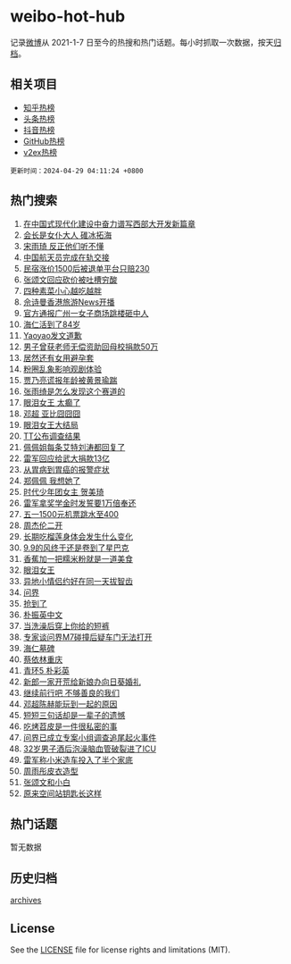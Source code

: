 # weibo-hot-hub

记录[微博](https://www.weibo.com)从 2021-1-7 日至今的热搜和热门话题。每小时抓取一次数据，按天[归档](archives)。

## 相关项目

- [知乎热榜](https://github.com/lonnyzhang423/zhihu-hot-hub)
- [头条热榜](https://github.com/lonnyzhang423/toutiao-hot-hub)
- [抖音热榜](https://github.com/lonnyzhang423/douyin-hot-hub)
- [GitHub热榜](https://github.com/lonnyzhang423/github-hot-hub)
- [v2ex热榜](https://github.com/lonnyzhang423/v2ex-hot-hub)


`更新时间：2024-04-29 04:11:24 +0800`

## 热门搜索

1. [在中国式现代化建设中奋力谱写西部大开发新篇章](https://m.weibo.cn/search?containerid=100103type%3D1%26t%3D10%26q%3D%23%E5%9C%A8%E4%B8%AD%E5%9B%BD%E5%BC%8F%E7%8E%B0%E4%BB%A3%E5%8C%96%E5%BB%BA%E8%AE%BE%E4%B8%AD%E5%A5%8B%E5%8A%9B%E8%B0%B1%E5%86%99%E8%A5%BF%E9%83%A8%E5%A4%A7%E5%BC%80%E5%8F%91%E6%96%B0%E7%AF%87%E7%AB%A0%23&stream_entry_id=51&isnewpage=1&extparam=seat%3D1%26stream_entry_id%3D51%26c_type%3D51%26dgr%3D0%26pos%3D0%26cate%3D10103%26q%3D%2523%25E5%259C%25A8%25E4%25B8%25AD%25E5%259B%25BD%25E5%25BC%258F%25E7%258E%25B0%25E4%25BB%25A3%25E5%258C%2596%25E5%25BB%25BA%25E8%25AE%25BE%25E4%25B8%25AD%25E5%25A5%258B%25E5%258A%259B%25E8%25B0%25B1%25E5%2586%2599%25E8%25A5%25BF%25E9%2583%25A8%25E5%25A4%25A7%25E5%25BC%2580%25E5%258F%2591%25E6%2596%25B0%25E7%25AF%2587%25E7%25AB%25A0%2523%26filter_type%3Drealtimehot%26display_time%3D1714335083%26pre_seqid%3D171433508367103000045)
1. [会长是女仆大人 碓冰拓海](https://m.weibo.cn/search?containerid=100103type%3D1%26t%3D10%26q%3D%E4%BC%9A%E9%95%BF%E6%98%AF%E5%A5%B3%E4%BB%86%E5%A4%A7%E4%BA%BA+%E7%A2%93%E5%86%B0%E6%8B%93%E6%B5%B7&stream_entry_id=31&isnewpage=1&extparam=seat%3D1%26stream_entry_id%3D31%26lcate%3D5001%26band_rank%3D1%26filter_type%3Drealtimehot%26dgr%3D0%26c_type%3D31%26cate%3D5001%26flag%3D2%26pos%3D0%26q%3D%25E4%25BC%259A%25E9%2595%25BF%25E6%2598%25AF%25E5%25A5%25B3%25E4%25BB%2586%25E5%25A4%25A7%25E4%25BA%25BA%2520%25E7%25A2%2593%25E5%2586%25B0%25E6%258B%2593%25E6%25B5%25B7%26realpos%3D1%26display_time%3D1714335083%26pre_seqid%3D171433508367103000045)
1. [宋雨琦 反正他们听不懂](https://m.weibo.cn/search?containerid=100103type%3D1%26t%3D10%26q%3D%E5%AE%8B%E9%9B%A8%E7%90%A6+%E5%8F%8D%E6%AD%A3%E4%BB%96%E4%BB%AC%E5%90%AC%E4%B8%8D%E6%87%82&stream_entry_id=31&isnewpage=1&extparam=seat%3D1%26stream_entry_id%3D31%26lcate%3D5001%26band_rank%3D2%26filter_type%3Drealtimehot%26dgr%3D0%26c_type%3D31%26cate%3D5001%26flag%3D2%26pos%3D1%26q%3D%25E5%25AE%258B%25E9%259B%25A8%25E7%2590%25A6%2520%25E5%258F%258D%25E6%25AD%25A3%25E4%25BB%2596%25E4%25BB%25AC%25E5%2590%25AC%25E4%25B8%258D%25E6%2587%2582%26realpos%3D2%26display_time%3D1714335083%26pre_seqid%3D171433508367103000045)
1. [中国航天员完成在轨交接](https://m.weibo.cn/search?containerid=100103type%3D1%26t%3D10%26q%3D%23%E4%B8%AD%E5%9B%BD%E8%88%AA%E5%A4%A9%E5%91%98%E5%AE%8C%E6%88%90%E5%9C%A8%E8%BD%A8%E4%BA%A4%E6%8E%A5%23&stream_entry_id=31&isnewpage=1&extparam=seat%3D1%26stream_entry_id%3D31%26lcate%3D5001%26band_rank%3D3%26filter_type%3Drealtimehot%26dgr%3D0%26c_type%3D31%26cate%3D5001%26flag%3D0%26pos%3D2%26q%3D%2523%25E4%25B8%25AD%25E5%259B%25BD%25E8%2588%25AA%25E5%25A4%25A9%25E5%2591%2598%25E5%25AE%258C%25E6%2588%2590%25E5%259C%25A8%25E8%25BD%25A8%25E4%25BA%25A4%25E6%258E%25A5%2523%26realpos%3D3%26display_time%3D1714335083%26pre_seqid%3D171433508367103000045)
1. [民宿涨价1500后被退单平台只赔230](https://m.weibo.cn/search?containerid=100103type%3D1%26t%3D10%26q%3D%23%E6%B0%91%E5%AE%BF%E6%B6%A8%E4%BB%B71500%E5%90%8E%E8%A2%AB%E9%80%80%E5%8D%95%E5%B9%B3%E5%8F%B0%E5%8F%AA%E8%B5%94230%23&stream_entry_id=31&isnewpage=1&extparam=seat%3D1%26stream_entry_id%3D31%26lcate%3D5001%26band_rank%3D4%26filter_type%3Drealtimehot%26dgr%3D0%26c_type%3D31%26cate%3D5001%26flag%3D2%26pos%3D3%26q%3D%2523%25E6%25B0%2591%25E5%25AE%25BF%25E6%25B6%25A8%25E4%25BB%25B71500%25E5%2590%258E%25E8%25A2%25AB%25E9%2580%2580%25E5%258D%2595%25E5%25B9%25B3%25E5%258F%25B0%25E5%258F%25AA%25E8%25B5%2594230%2523%26realpos%3D4%26display_time%3D1714335083%26pre_seqid%3D171433508367103000045)
1. [张颂文回应砍价被吐槽穷酸](https://m.weibo.cn/search?containerid=100103type%3D1%26t%3D10%26q%3D%23%E5%BC%A0%E9%A2%82%E6%96%87%E5%9B%9E%E5%BA%94%E7%A0%8D%E4%BB%B7%E8%A2%AB%E5%90%90%E6%A7%BD%E7%A9%B7%E9%85%B8%23&stream_entry_id=31&isnewpage=1&extparam=seat%3D1%26stream_entry_id%3D31%26lcate%3D5001%26band_rank%3D5%26filter_type%3Drealtimehot%26dgr%3D0%26c_type%3D31%26cate%3D5001%26flag%3D2%26pos%3D4%26q%3D%2523%25E5%25BC%25A0%25E9%25A2%2582%25E6%2596%2587%25E5%259B%259E%25E5%25BA%2594%25E7%25A0%258D%25E4%25BB%25B7%25E8%25A2%25AB%25E5%2590%2590%25E6%25A7%25BD%25E7%25A9%25B7%25E9%2585%25B8%2523%26realpos%3D5%26display_time%3D1714335083%26pre_seqid%3D171433508367103000045)
1. [四种素菜小心越吃越胖](https://m.weibo.cn/search?containerid=100103type%3D1%26t%3D10%26q%3D%E5%9B%9B%E7%A7%8D%E7%B4%A0%E8%8F%9C%E5%B0%8F%E5%BF%83%E8%B6%8A%E5%90%83%E8%B6%8A%E8%83%96&stream_entry_id=31&isnewpage=1&extparam=seat%3D1%26stream_entry_id%3D31%26lcate%3D5001%26band_rank%3D6%26filter_type%3Drealtimehot%26dgr%3D0%26c_type%3D31%26cate%3D5001%26flag%3D2%26pos%3D5%26q%3D%25E5%259B%259B%25E7%25A7%258D%25E7%25B4%25A0%25E8%258F%259C%25E5%25B0%258F%25E5%25BF%2583%25E8%25B6%258A%25E5%2590%2583%25E8%25B6%258A%25E8%2583%2596%26realpos%3D6%26display_time%3D1714335083%26pre_seqid%3D171433508367103000045)
1. [佘诗曼香港旅游News开播](https://m.weibo.cn/search?containerid=100103type%3D1%26t%3D10%26q%3D%23%E4%BD%98%E8%AF%97%E6%9B%BC%E9%A6%99%E6%B8%AF%E6%97%85%E6%B8%B8News%E5%BC%80%E6%92%AD%23&stream_entry_id=31&isnewpage=1&extparam=seat%3D1%26stream_entry_id%3D31%26lcate%3D5001%26band_rank%3D7%26dgr%3D0%26filter_type%3Drealtimehot%26c_type%3D31%26adid%3D234819%26is_ad_pos%3D1%26pos%3D6%26cate%3D5001%26q%3D%2523%25E4%25BD%2598%25E8%25AF%2597%25E6%259B%25BC%25E9%25A6%2599%25E6%25B8%25AF%25E6%2597%2585%25E6%25B8%25B8News%25E5%25BC%2580%25E6%2592%25AD%2523%26topic_ad%3D1%26display_time%3D1714335083%26pre_seqid%3D171433508367103000045)
1. [官方通报广州一女子商场跳楼砸中人](https://m.weibo.cn/search?containerid=100103type%3D1%26t%3D10%26q%3D%23%E5%AE%98%E6%96%B9%E9%80%9A%E6%8A%A5%E5%B9%BF%E5%B7%9E%E4%B8%80%E5%A5%B3%E5%AD%90%E5%95%86%E5%9C%BA%E8%B7%B3%E6%A5%BC%E7%A0%B8%E4%B8%AD%E4%BA%BA%23&stream_entry_id=31&isnewpage=1&extparam=seat%3D1%26stream_entry_id%3D31%26lcate%3D5001%26band_rank%3D7%26filter_type%3Drealtimehot%26dgr%3D0%26c_type%3D31%26cate%3D5001%26flag%3D2%26pos%3D7%26q%3D%2523%25E5%25AE%2598%25E6%2596%25B9%25E9%2580%259A%25E6%258A%25A5%25E5%25B9%25BF%25E5%25B7%259E%25E4%25B8%2580%25E5%25A5%25B3%25E5%25AD%2590%25E5%2595%2586%25E5%259C%25BA%25E8%25B7%25B3%25E6%25A5%25BC%25E7%25A0%25B8%25E4%25B8%25AD%25E4%25BA%25BA%2523%26realpos%3D7%26display_time%3D1714335083%26pre_seqid%3D171433508367103000045)
1. [海仁活到了84岁](https://m.weibo.cn/search?containerid=100103type%3D1%26t%3D10%26q%3D%23%E6%B5%B7%E4%BB%81%E6%B4%BB%E5%88%B0%E4%BA%8684%E5%B2%81%23&stream_entry_id=31&isnewpage=1&extparam=seat%3D1%26stream_entry_id%3D31%26lcate%3D5001%26band_rank%3D8%26filter_type%3Drealtimehot%26dgr%3D0%26c_type%3D31%26cate%3D5001%26flag%3D2%26pos%3D8%26q%3D%2523%25E6%25B5%25B7%25E4%25BB%2581%25E6%25B4%25BB%25E5%2588%25B0%25E4%25BA%258684%25E5%25B2%2581%2523%26realpos%3D8%26display_time%3D1714335083%26pre_seqid%3D171433508367103000045)
1. [Yaoyao发文道歉](https://m.weibo.cn/search?containerid=100103type%3D1%26t%3D10%26q%3D%23Yaoyao%E5%8F%91%E6%96%87%E9%81%93%E6%AD%89%23&stream_entry_id=31&isnewpage=1&extparam=seat%3D1%26stream_entry_id%3D31%26lcate%3D5001%26band_rank%3D9%26filter_type%3Drealtimehot%26dgr%3D0%26c_type%3D31%26cate%3D5001%26flag%3D2%26pos%3D9%26q%3D%2523Yaoyao%25E5%258F%2591%25E6%2596%2587%25E9%2581%2593%25E6%25AD%2589%2523%26realpos%3D9%26display_time%3D1714335083%26pre_seqid%3D171433508367103000045)
1. [男子曾获老师无偿资助回母校捐款50万](https://m.weibo.cn/search?containerid=100103type%3D1%26t%3D10%26q%3D%23%E7%94%B7%E5%AD%90%E6%9B%BE%E8%8E%B7%E8%80%81%E5%B8%88%E6%97%A0%E5%81%BF%E8%B5%84%E5%8A%A9%E5%9B%9E%E6%AF%8D%E6%A0%A1%E6%8D%90%E6%AC%BE50%E4%B8%87%23&stream_entry_id=31&isnewpage=1&extparam=seat%3D1%26stream_entry_id%3D31%26lcate%3D5001%26band_rank%3D10%26filter_type%3Drealtimehot%26dgr%3D0%26c_type%3D31%26cate%3D5001%26flag%3D32768%26pos%3D10%26q%3D%2523%25E7%2594%25B7%25E5%25AD%2590%25E6%259B%25BE%25E8%258E%25B7%25E8%2580%2581%25E5%25B8%2588%25E6%2597%25A0%25E5%2581%25BF%25E8%25B5%2584%25E5%258A%25A9%25E5%259B%259E%25E6%25AF%258D%25E6%25A0%25A1%25E6%258D%2590%25E6%25AC%25BE50%25E4%25B8%2587%2523%26realpos%3D10%26display_time%3D1714335083%26pre_seqid%3D171433508367103000045)
1. [居然还有女用避孕套](https://m.weibo.cn/search?containerid=100103type%3D1%26t%3D10%26q%3D%E5%B1%85%E7%84%B6%E8%BF%98%E6%9C%89%E5%A5%B3%E7%94%A8%E9%81%BF%E5%AD%95%E5%A5%97&stream_entry_id=31&isnewpage=1&extparam=seat%3D1%26stream_entry_id%3D31%26lcate%3D5001%26band_rank%3D11%26filter_type%3Drealtimehot%26dgr%3D0%26c_type%3D31%26cate%3D5001%26flag%3D2%26pos%3D11%26q%3D%25E5%25B1%2585%25E7%2584%25B6%25E8%25BF%2598%25E6%259C%2589%25E5%25A5%25B3%25E7%2594%25A8%25E9%2581%25BF%25E5%25AD%2595%25E5%25A5%2597%26realpos%3D11%26display_time%3D1714335083%26pre_seqid%3D171433508367103000045)
1. [粉圈乱象影响观剧体验](https://m.weibo.cn/search?containerid=100103type%3D1%26t%3D10%26q%3D%23%E7%B2%89%E5%9C%88%E4%B9%B1%E8%B1%A1%E5%BD%B1%E5%93%8D%E8%A7%82%E5%89%A7%E4%BD%93%E9%AA%8C%23&stream_entry_id=31&isnewpage=1&extparam=seat%3D1%26stream_entry_id%3D31%26lcate%3D5001%26band_rank%3D12%26filter_type%3Drealtimehot%26dgr%3D0%26c_type%3D31%26cate%3D5001%26flag%3D2%26pos%3D12%26q%3D%2523%25E7%25B2%2589%25E5%259C%2588%25E4%25B9%25B1%25E8%25B1%25A1%25E5%25BD%25B1%25E5%2593%258D%25E8%25A7%2582%25E5%2589%25A7%25E4%25BD%2593%25E9%25AA%258C%2523%26realpos%3D12%26display_time%3D1714335083%26pre_seqid%3D171433508367103000045)
1. [贾乃亮谎报年龄被黄景瑜踹](https://m.weibo.cn/search?containerid=100103type%3D1%26t%3D10%26q%3D%23%E8%B4%BE%E4%B9%83%E4%BA%AE%E8%B0%8E%E6%8A%A5%E5%B9%B4%E9%BE%84%E8%A2%AB%E9%BB%84%E6%99%AF%E7%91%9C%E8%B8%B9%23&stream_entry_id=31&isnewpage=1&extparam=seat%3D1%26stream_entry_id%3D31%26lcate%3D5001%26band_rank%3D13%26filter_type%3Drealtimehot%26dgr%3D0%26c_type%3D31%26cate%3D5001%26flag%3D2%26pos%3D13%26q%3D%2523%25E8%25B4%25BE%25E4%25B9%2583%25E4%25BA%25AE%25E8%25B0%258E%25E6%258A%25A5%25E5%25B9%25B4%25E9%25BE%2584%25E8%25A2%25AB%25E9%25BB%2584%25E6%2599%25AF%25E7%2591%259C%25E8%25B8%25B9%2523%26realpos%3D13%26display_time%3D1714335083%26pre_seqid%3D171433508367103000045)
1. [张雨绮是怎么发现这个赛道的](https://m.weibo.cn/search?containerid=100103type%3D1%26t%3D10%26q%3D%23%E5%BC%A0%E9%9B%A8%E7%BB%AE%E6%98%AF%E6%80%8E%E4%B9%88%E5%8F%91%E7%8E%B0%E8%BF%99%E4%B8%AA%E8%B5%9B%E9%81%93%E7%9A%84%23&stream_entry_id=31&isnewpage=1&extparam=seat%3D1%26stream_entry_id%3D31%26lcate%3D5001%26band_rank%3D14%26filter_type%3Drealtimehot%26dgr%3D0%26c_type%3D31%26cate%3D5001%26flag%3D2%26pos%3D14%26q%3D%2523%25E5%25BC%25A0%25E9%259B%25A8%25E7%25BB%25AE%25E6%2598%25AF%25E6%2580%258E%25E4%25B9%2588%25E5%258F%2591%25E7%258E%25B0%25E8%25BF%2599%25E4%25B8%25AA%25E8%25B5%259B%25E9%2581%2593%25E7%259A%2584%2523%26realpos%3D14%26display_time%3D1714335083%26pre_seqid%3D171433508367103000045)
1. [眼泪女王 太癫了](https://m.weibo.cn/search?containerid=100103type%3D1%26t%3D10%26q%3D%E7%9C%BC%E6%B3%AA%E5%A5%B3%E7%8E%8B+%E5%A4%AA%E7%99%AB%E4%BA%86&stream_entry_id=31&isnewpage=1&extparam=seat%3D1%26stream_entry_id%3D31%26lcate%3D5001%26band_rank%3D15%26filter_type%3Drealtimehot%26dgr%3D0%26c_type%3D31%26cate%3D5001%26flag%3D0%26pos%3D15%26q%3D%25E7%259C%25BC%25E6%25B3%25AA%25E5%25A5%25B3%25E7%258E%258B%2520%25E5%25A4%25AA%25E7%2599%25AB%25E4%25BA%2586%26realpos%3D15%26display_time%3D1714335083%26pre_seqid%3D171433508367103000045)
1. [邓超 亚比囧囧囧](https://m.weibo.cn/search?containerid=100103type%3D1%26t%3D10%26q%3D%E9%82%93%E8%B6%85+%E4%BA%9A%E6%AF%94%E5%9B%A7%E5%9B%A7%E5%9B%A7&stream_entry_id=31&isnewpage=1&extparam=seat%3D1%26stream_entry_id%3D31%26lcate%3D5001%26band_rank%3D16%26filter_type%3Drealtimehot%26dgr%3D0%26c_type%3D31%26cate%3D5001%26flag%3D0%26pos%3D16%26q%3D%25E9%2582%2593%25E8%25B6%2585%2520%25E4%25BA%259A%25E6%25AF%2594%25E5%259B%25A7%25E5%259B%25A7%25E5%259B%25A7%26realpos%3D16%26display_time%3D1714335083%26pre_seqid%3D171433508367103000045)
1. [眼泪女王大结局](https://m.weibo.cn/search?containerid=100103type%3D1%26t%3D10%26q%3D%E7%9C%BC%E6%B3%AA%E5%A5%B3%E7%8E%8B%E5%A4%A7%E7%BB%93%E5%B1%80&stream_entry_id=31&isnewpage=1&extparam=seat%3D1%26stream_entry_id%3D31%26lcate%3D5001%26band_rank%3D17%26filter_type%3Drealtimehot%26dgr%3D0%26c_type%3D31%26cate%3D5001%26flag%3D0%26pos%3D17%26q%3D%25E7%259C%25BC%25E6%25B3%25AA%25E5%25A5%25B3%25E7%258E%258B%25E5%25A4%25A7%25E7%25BB%2593%25E5%25B1%2580%26realpos%3D17%26display_time%3D1714335083%26pre_seqid%3D171433508367103000045)
1. [TT公布调查结果](https://m.weibo.cn/search?containerid=100103type%3D1%26t%3D10%26q%3D%23TT%E5%85%AC%E5%B8%83%E8%B0%83%E6%9F%A5%E7%BB%93%E6%9E%9C%23&stream_entry_id=31&isnewpage=1&extparam=seat%3D1%26stream_entry_id%3D31%26lcate%3D5001%26band_rank%3D18%26filter_type%3Drealtimehot%26dgr%3D0%26c_type%3D31%26cate%3D5001%26flag%3D1%26pos%3D18%26q%3D%2523TT%25E5%2585%25AC%25E5%25B8%2583%25E8%25B0%2583%25E6%259F%25A5%25E7%25BB%2593%25E6%259E%259C%2523%26realpos%3D18%26display_time%3D1714335083%26pre_seqid%3D171433508367103000045)
1. [佩佩姐每条艾特刘涛都回复了](https://m.weibo.cn/search?containerid=100103type%3D1%26t%3D10%26q%3D%E4%BD%A9%E4%BD%A9%E5%A7%90%E6%AF%8F%E6%9D%A1%E8%89%BE%E7%89%B9%E5%88%98%E6%B6%9B%E9%83%BD%E5%9B%9E%E5%A4%8D%E4%BA%86&stream_entry_id=31&isnewpage=1&extparam=seat%3D1%26stream_entry_id%3D31%26lcate%3D5001%26band_rank%3D19%26filter_type%3Drealtimehot%26dgr%3D0%26c_type%3D31%26cate%3D5001%26flag%3D0%26pos%3D19%26q%3D%25E4%25BD%25A9%25E4%25BD%25A9%25E5%25A7%2590%25E6%25AF%258F%25E6%259D%25A1%25E8%2589%25BE%25E7%2589%25B9%25E5%2588%2598%25E6%25B6%259B%25E9%2583%25BD%25E5%259B%259E%25E5%25A4%258D%25E4%25BA%2586%26realpos%3D19%26display_time%3D1714335083%26pre_seqid%3D171433508367103000045)
1. [雷军回应给武大捐款13亿](https://m.weibo.cn/search?containerid=100103type%3D1%26t%3D10%26q%3D%23%E9%9B%B7%E5%86%9B%E5%9B%9E%E5%BA%94%E7%BB%99%E6%AD%A6%E5%A4%A7%E6%8D%90%E6%AC%BE13%E4%BA%BF%23&stream_entry_id=31&isnewpage=1&extparam=seat%3D1%26stream_entry_id%3D31%26lcate%3D5001%26band_rank%3D20%26filter_type%3Drealtimehot%26dgr%3D0%26c_type%3D31%26cate%3D5001%26flag%3D0%26pos%3D20%26q%3D%2523%25E9%259B%25B7%25E5%2586%259B%25E5%259B%259E%25E5%25BA%2594%25E7%25BB%2599%25E6%25AD%25A6%25E5%25A4%25A7%25E6%258D%2590%25E6%25AC%25BE13%25E4%25BA%25BF%2523%26realpos%3D20%26display_time%3D1714335083%26pre_seqid%3D171433508367103000045)
1. [从胃病到胃癌的报警症状](https://m.weibo.cn/search?containerid=100103type%3D1%26t%3D10%26q%3D%23%E4%BB%8E%E8%83%83%E7%97%85%E5%88%B0%E8%83%83%E7%99%8C%E7%9A%84%E6%8A%A5%E8%AD%A6%E7%97%87%E7%8A%B6%23&stream_entry_id=31&isnewpage=1&extparam=seat%3D1%26stream_entry_id%3D31%26lcate%3D5001%26band_rank%3D21%26filter_type%3Drealtimehot%26dgr%3D0%26c_type%3D31%26cate%3D5001%26flag%3D0%26pos%3D21%26q%3D%2523%25E4%25BB%258E%25E8%2583%2583%25E7%2597%2585%25E5%2588%25B0%25E8%2583%2583%25E7%2599%258C%25E7%259A%2584%25E6%258A%25A5%25E8%25AD%25A6%25E7%2597%2587%25E7%258A%25B6%2523%26realpos%3D21%26display_time%3D1714335083%26pre_seqid%3D171433508367103000045)
1. [郑佩佩 我想她了](https://m.weibo.cn/search?containerid=100103type%3D1%26t%3D10%26q%3D%E9%83%91%E4%BD%A9%E4%BD%A9+%E6%88%91%E6%83%B3%E5%A5%B9%E4%BA%86&stream_entry_id=31&isnewpage=1&extparam=seat%3D1%26stream_entry_id%3D31%26lcate%3D5001%26band_rank%3D22%26filter_type%3Drealtimehot%26dgr%3D0%26c_type%3D31%26cate%3D5001%26flag%3D2%26pos%3D22%26q%3D%25E9%2583%2591%25E4%25BD%25A9%25E4%25BD%25A9%2520%25E6%2588%2591%25E6%2583%25B3%25E5%25A5%25B9%25E4%25BA%2586%26realpos%3D22%26display_time%3D1714335083%26pre_seqid%3D171433508367103000045)
1. [时代少年团女主 贺美琦](https://m.weibo.cn/search?containerid=100103type%3D1%26t%3D10%26q%3D%E6%97%B6%E4%BB%A3%E5%B0%91%E5%B9%B4%E5%9B%A2%E5%A5%B3%E4%B8%BB+%E8%B4%BA%E7%BE%8E%E7%90%A6&stream_entry_id=31&isnewpage=1&extparam=seat%3D1%26stream_entry_id%3D31%26lcate%3D5001%26band_rank%3D23%26filter_type%3Drealtimehot%26dgr%3D0%26c_type%3D31%26cate%3D5001%26flag%3D0%26pos%3D23%26q%3D%25E6%2597%25B6%25E4%25BB%25A3%25E5%25B0%2591%25E5%25B9%25B4%25E5%259B%25A2%25E5%25A5%25B3%25E4%25B8%25BB%2520%25E8%25B4%25BA%25E7%25BE%258E%25E7%2590%25A6%26realpos%3D23%26display_time%3D1714335083%26pre_seqid%3D171433508367103000045)
1. [雷军拿奖学金时发誓要1万倍奉还](https://m.weibo.cn/search?containerid=100103type%3D1%26t%3D10%26q%3D%23%E9%9B%B7%E5%86%9B%E6%8B%BF%E5%A5%96%E5%AD%A6%E9%87%91%E6%97%B6%E5%8F%91%E8%AA%93%E8%A6%811%E4%B8%87%E5%80%8D%E5%A5%89%E8%BF%98%23&stream_entry_id=31&isnewpage=1&extparam=seat%3D1%26stream_entry_id%3D31%26lcate%3D5001%26band_rank%3D24%26filter_type%3Drealtimehot%26dgr%3D0%26c_type%3D31%26cate%3D5001%26flag%3D0%26pos%3D24%26q%3D%2523%25E9%259B%25B7%25E5%2586%259B%25E6%258B%25BF%25E5%25A5%2596%25E5%25AD%25A6%25E9%2587%2591%25E6%2597%25B6%25E5%258F%2591%25E8%25AA%2593%25E8%25A6%25811%25E4%25B8%2587%25E5%2580%258D%25E5%25A5%2589%25E8%25BF%2598%2523%26realpos%3D24%26display_time%3D1714335083%26pre_seqid%3D171433508367103000045)
1. [五一1500元机票跳水至400](https://m.weibo.cn/search?containerid=100103type%3D1%26t%3D10%26q%3D%23%E4%BA%94%E4%B8%801500%E5%85%83%E6%9C%BA%E7%A5%A8%E8%B7%B3%E6%B0%B4%E8%87%B3400%23&stream_entry_id=31&isnewpage=1&extparam=seat%3D1%26stream_entry_id%3D31%26lcate%3D5001%26band_rank%3D25%26filter_type%3Drealtimehot%26dgr%3D0%26c_type%3D31%26cate%3D5001%26flag%3D0%26pos%3D25%26q%3D%2523%25E4%25BA%2594%25E4%25B8%25801500%25E5%2585%2583%25E6%259C%25BA%25E7%25A5%25A8%25E8%25B7%25B3%25E6%25B0%25B4%25E8%2587%25B3400%2523%26realpos%3D25%26display_time%3D1714335083%26pre_seqid%3D171433508367103000045)
1. [周杰伦二开](https://m.weibo.cn/search?containerid=100103type%3D1%26t%3D10%26q%3D%E5%91%A8%E6%9D%B0%E4%BC%A6%E4%BA%8C%E5%BC%80&stream_entry_id=31&isnewpage=1&extparam=seat%3D1%26stream_entry_id%3D31%26lcate%3D5001%26band_rank%3D26%26filter_type%3Drealtimehot%26dgr%3D0%26c_type%3D31%26cate%3D5001%26flag%3D0%26pos%3D26%26q%3D%25E5%2591%25A8%25E6%259D%25B0%25E4%25BC%25A6%25E4%25BA%258C%25E5%25BC%2580%26realpos%3D26%26display_time%3D1714335083%26pre_seqid%3D171433508367103000045)
1. [长期吃榴莲身体会发生什么变化](https://m.weibo.cn/search?containerid=100103type%3D1%26t%3D10%26q%3D%23%E9%95%BF%E6%9C%9F%E5%90%83%E6%A6%B4%E8%8E%B2%E8%BA%AB%E4%BD%93%E4%BC%9A%E5%8F%91%E7%94%9F%E4%BB%80%E4%B9%88%E5%8F%98%E5%8C%96%23&stream_entry_id=31&isnewpage=1&extparam=seat%3D1%26stream_entry_id%3D31%26lcate%3D5001%26band_rank%3D27%26filter_type%3Drealtimehot%26dgr%3D0%26c_type%3D31%26cate%3D5001%26flag%3D0%26pos%3D27%26q%3D%2523%25E9%2595%25BF%25E6%259C%259F%25E5%2590%2583%25E6%25A6%25B4%25E8%258E%25B2%25E8%25BA%25AB%25E4%25BD%2593%25E4%25BC%259A%25E5%258F%2591%25E7%2594%259F%25E4%25BB%2580%25E4%25B9%2588%25E5%258F%2598%25E5%258C%2596%2523%26realpos%3D27%26display_time%3D1714335083%26pre_seqid%3D171433508367103000045)
1. [9.9的风终于还是卷到了星巴克](https://m.weibo.cn/search?containerid=100103type%3D1%26t%3D10%26q%3D%239.9%E7%9A%84%E9%A3%8E%E7%BB%88%E4%BA%8E%E8%BF%98%E6%98%AF%E5%8D%B7%E5%88%B0%E4%BA%86%E6%98%9F%E5%B7%B4%E5%85%8B%23&stream_entry_id=31&isnewpage=1&extparam=seat%3D1%26stream_entry_id%3D31%26lcate%3D5001%26band_rank%3D28%26filter_type%3Drealtimehot%26dgr%3D0%26c_type%3D31%26cate%3D5001%26flag%3D0%26pos%3D28%26q%3D%25239.9%25E7%259A%2584%25E9%25A3%258E%25E7%25BB%2588%25E4%25BA%258E%25E8%25BF%2598%25E6%2598%25AF%25E5%258D%25B7%25E5%2588%25B0%25E4%25BA%2586%25E6%2598%259F%25E5%25B7%25B4%25E5%2585%258B%2523%26realpos%3D28%26display_time%3D1714335083%26pre_seqid%3D171433508367103000045)
1. [香蕉加一把糯米粉就是一道美食](https://m.weibo.cn/search?containerid=100103type%3D1%26t%3D10%26q%3D%E9%A6%99%E8%95%89%E5%8A%A0%E4%B8%80%E6%8A%8A%E7%B3%AF%E7%B1%B3%E7%B2%89%E5%B0%B1%E6%98%AF%E4%B8%80%E9%81%93%E7%BE%8E%E9%A3%9F&stream_entry_id=31&isnewpage=1&extparam=seat%3D1%26stream_entry_id%3D31%26lcate%3D5001%26band_rank%3D29%26filter_type%3Drealtimehot%26dgr%3D0%26c_type%3D31%26cate%3D5001%26flag%3D1%26pos%3D29%26q%3D%25E9%25A6%2599%25E8%2595%2589%25E5%258A%25A0%25E4%25B8%2580%25E6%258A%258A%25E7%25B3%25AF%25E7%25B1%25B3%25E7%25B2%2589%25E5%25B0%25B1%25E6%2598%25AF%25E4%25B8%2580%25E9%2581%2593%25E7%25BE%258E%25E9%25A3%259F%26realpos%3D29%26display_time%3D1714335083%26pre_seqid%3D171433508367103000045)
1. [眼泪女王](https://m.weibo.cn/search?containerid=100103type%3D1%26t%3D10%26q%3D%E7%9C%BC%E6%B3%AA%E5%A5%B3%E7%8E%8B&stream_entry_id=31&isnewpage=1&extparam=seat%3D1%26stream_entry_id%3D31%26lcate%3D5001%26band_rank%3D30%26filter_type%3Drealtimehot%26dgr%3D0%26c_type%3D31%26cate%3D5001%26flag%3D0%26pos%3D30%26q%3D%25E7%259C%25BC%25E6%25B3%25AA%25E5%25A5%25B3%25E7%258E%258B%26realpos%3D30%26display_time%3D1714335083%26pre_seqid%3D171433508367103000045)
1. [异地小情侣约好在同一天拔智齿](https://m.weibo.cn/search?containerid=100103type%3D1%26t%3D10%26q%3D%E5%BC%82%E5%9C%B0%E5%B0%8F%E6%83%85%E4%BE%A3%E7%BA%A6%E5%A5%BD%E5%9C%A8%E5%90%8C%E4%B8%80%E5%A4%A9%E6%8B%94%E6%99%BA%E9%BD%BF&stream_entry_id=31&isnewpage=1&extparam=seat%3D1%26stream_entry_id%3D31%26lcate%3D5001%26band_rank%3D31%26filter_type%3Drealtimehot%26dgr%3D0%26c_type%3D31%26cate%3D5001%26flag%3D1%26pos%3D31%26q%3D%25E5%25BC%2582%25E5%259C%25B0%25E5%25B0%258F%25E6%2583%2585%25E4%25BE%25A3%25E7%25BA%25A6%25E5%25A5%25BD%25E5%259C%25A8%25E5%2590%258C%25E4%25B8%2580%25E5%25A4%25A9%25E6%258B%2594%25E6%2599%25BA%25E9%25BD%25BF%26realpos%3D31%26display_time%3D1714335083%26pre_seqid%3D171433508367103000045)
1. [问界](https://m.weibo.cn/search?containerid=100103type%3D1%26t%3D10%26q%3D%E9%97%AE%E7%95%8C&stream_entry_id=31&isnewpage=1&extparam=seat%3D1%26stream_entry_id%3D31%26lcate%3D5001%26band_rank%3D32%26filter_type%3Drealtimehot%26dgr%3D0%26c_type%3D31%26cate%3D5001%26flag%3D0%26pos%3D32%26q%3D%25E9%2597%25AE%25E7%2595%258C%26realpos%3D32%26display_time%3D1714335083%26pre_seqid%3D171433508367103000045)
1. [抢到了](https://m.weibo.cn/search?containerid=100103type%3D1%26t%3D10%26q%3D%E6%8A%A2%E5%88%B0%E4%BA%86&stream_entry_id=31&isnewpage=1&extparam=seat%3D1%26stream_entry_id%3D31%26lcate%3D5001%26band_rank%3D33%26filter_type%3Drealtimehot%26dgr%3D0%26c_type%3D31%26cate%3D5001%26flag%3D0%26pos%3D33%26q%3D%25E6%258A%25A2%25E5%2588%25B0%25E4%25BA%2586%26realpos%3D33%26display_time%3D1714335083%26pre_seqid%3D171433508367103000045)
1. [朴振英中文](https://m.weibo.cn/search?containerid=100103type%3D1%26t%3D10%26q%3D%E6%9C%B4%E6%8C%AF%E8%8B%B1%E4%B8%AD%E6%96%87&stream_entry_id=31&isnewpage=1&extparam=seat%3D1%26stream_entry_id%3D31%26lcate%3D5001%26band_rank%3D34%26filter_type%3Drealtimehot%26dgr%3D0%26c_type%3D31%26cate%3D5001%26flag%3D1%26pos%3D34%26q%3D%25E6%259C%25B4%25E6%258C%25AF%25E8%258B%25B1%25E4%25B8%25AD%25E6%2596%2587%26realpos%3D34%26display_time%3D1714335083%26pre_seqid%3D171433508367103000045)
1. [当洗澡后穿上你给的短裤](https://m.weibo.cn/search?containerid=100103type%3D1%26t%3D10%26q%3D%E5%BD%93%E6%B4%97%E6%BE%A1%E5%90%8E%E7%A9%BF%E4%B8%8A%E4%BD%A0%E7%BB%99%E7%9A%84%E7%9F%AD%E8%A3%A4&stream_entry_id=31&isnewpage=1&extparam=seat%3D1%26stream_entry_id%3D31%26lcate%3D5001%26band_rank%3D35%26filter_type%3Drealtimehot%26dgr%3D0%26c_type%3D31%26cate%3D5001%26flag%3D0%26pos%3D35%26q%3D%25E5%25BD%2593%25E6%25B4%2597%25E6%25BE%25A1%25E5%2590%258E%25E7%25A9%25BF%25E4%25B8%258A%25E4%25BD%25A0%25E7%25BB%2599%25E7%259A%2584%25E7%259F%25AD%25E8%25A3%25A4%26realpos%3D35%26display_time%3D1714335083%26pre_seqid%3D171433508367103000045)
1. [专家谈问界M7碰撞后疑车门无法打开](https://m.weibo.cn/search?containerid=100103type%3D1%26t%3D10%26q%3D%23%E4%B8%93%E5%AE%B6%E8%B0%88%E9%97%AE%E7%95%8CM7%E7%A2%B0%E6%92%9E%E5%90%8E%E7%96%91%E8%BD%A6%E9%97%A8%E6%97%A0%E6%B3%95%E6%89%93%E5%BC%80%23&stream_entry_id=31&isnewpage=1&extparam=seat%3D1%26stream_entry_id%3D31%26lcate%3D5001%26band_rank%3D36%26filter_type%3Drealtimehot%26dgr%3D0%26c_type%3D31%26cate%3D5001%26flag%3D0%26pos%3D36%26q%3D%2523%25E4%25B8%2593%25E5%25AE%25B6%25E8%25B0%2588%25E9%2597%25AE%25E7%2595%258CM7%25E7%25A2%25B0%25E6%2592%259E%25E5%2590%258E%25E7%2596%2591%25E8%25BD%25A6%25E9%2597%25A8%25E6%2597%25A0%25E6%25B3%2595%25E6%2589%2593%25E5%25BC%2580%2523%26realpos%3D36%26display_time%3D1714335083%26pre_seqid%3D171433508367103000045)
1. [海仁墓碑](https://m.weibo.cn/search?containerid=100103type%3D1%26t%3D10%26q%3D%23%E6%B5%B7%E4%BB%81%E5%A2%93%E7%A2%91%23&stream_entry_id=31&isnewpage=1&extparam=seat%3D1%26stream_entry_id%3D31%26lcate%3D5001%26band_rank%3D37%26filter_type%3Drealtimehot%26dgr%3D0%26c_type%3D31%26cate%3D5001%26flag%3D0%26pos%3D37%26q%3D%2523%25E6%25B5%25B7%25E4%25BB%2581%25E5%25A2%2593%25E7%25A2%2591%2523%26realpos%3D37%26display_time%3D1714335083%26pre_seqid%3D171433508367103000045)
1. [蔡依林重庆](https://m.weibo.cn/search?containerid=100103type%3D1%26t%3D10%26q%3D%E8%94%A1%E4%BE%9D%E6%9E%97%E9%87%8D%E5%BA%86&stream_entry_id=31&isnewpage=1&extparam=seat%3D1%26stream_entry_id%3D31%26lcate%3D5001%26band_rank%3D38%26filter_type%3Drealtimehot%26dgr%3D0%26c_type%3D31%26cate%3D5001%26flag%3D0%26pos%3D38%26q%3D%25E8%2594%25A1%25E4%25BE%259D%25E6%259E%2597%25E9%2587%258D%25E5%25BA%2586%26realpos%3D38%26display_time%3D1714335083%26pre_seqid%3D171433508367103000045)
1. [青环5 朴彩英](https://m.weibo.cn/search?containerid=100103type%3D1%26t%3D10%26q%3D%E9%9D%92%E7%8E%AF5+%E6%9C%B4%E5%BD%A9%E8%8B%B1&stream_entry_id=31&isnewpage=1&extparam=seat%3D1%26stream_entry_id%3D31%26lcate%3D5001%26band_rank%3D39%26filter_type%3Drealtimehot%26dgr%3D0%26c_type%3D31%26cate%3D5001%26flag%3D0%26pos%3D39%26q%3D%25E9%259D%2592%25E7%258E%25AF5%2520%25E6%259C%25B4%25E5%25BD%25A9%25E8%258B%25B1%26realpos%3D39%26display_time%3D1714335083%26pre_seqid%3D171433508367103000045)
1. [新郎一家开荒给新娘办向日葵婚礼](https://m.weibo.cn/search?containerid=100103type%3D1%26t%3D10%26q%3D%23%E6%96%B0%E9%83%8E%E4%B8%80%E5%AE%B6%E5%BC%80%E8%8D%92%E7%BB%99%E6%96%B0%E5%A8%98%E5%8A%9E%E5%90%91%E6%97%A5%E8%91%B5%E5%A9%9A%E7%A4%BC%23&stream_entry_id=31&isnewpage=1&extparam=seat%3D1%26stream_entry_id%3D31%26lcate%3D5001%26band_rank%3D40%26filter_type%3Drealtimehot%26dgr%3D0%26c_type%3D31%26cate%3D5001%26flag%3D1%26pos%3D40%26q%3D%2523%25E6%2596%25B0%25E9%2583%258E%25E4%25B8%2580%25E5%25AE%25B6%25E5%25BC%2580%25E8%258D%2592%25E7%25BB%2599%25E6%2596%25B0%25E5%25A8%2598%25E5%258A%259E%25E5%2590%2591%25E6%2597%25A5%25E8%2591%25B5%25E5%25A9%259A%25E7%25A4%25BC%2523%26realpos%3D40%26display_time%3D1714335083%26pre_seqid%3D171433508367103000045)
1. [继续前行吧 不够善良的我们](https://m.weibo.cn/search?containerid=100103type%3D1%26t%3D10%26q%3D%E7%BB%A7%E7%BB%AD%E5%89%8D%E8%A1%8C%E5%90%A7+%E4%B8%8D%E5%A4%9F%E5%96%84%E8%89%AF%E7%9A%84%E6%88%91%E4%BB%AC&stream_entry_id=31&isnewpage=1&extparam=seat%3D1%26stream_entry_id%3D31%26lcate%3D5001%26band_rank%3D41%26filter_type%3Drealtimehot%26dgr%3D0%26c_type%3D31%26cate%3D5001%26flag%3D0%26pos%3D41%26q%3D%25E7%25BB%25A7%25E7%25BB%25AD%25E5%2589%258D%25E8%25A1%258C%25E5%2590%25A7%2520%25E4%25B8%258D%25E5%25A4%259F%25E5%2596%2584%25E8%2589%25AF%25E7%259A%2584%25E6%2588%2591%25E4%25BB%25AC%26realpos%3D41%26display_time%3D1714335083%26pre_seqid%3D171433508367103000045)
1. [邓超陈赫能玩到一起的原因](https://m.weibo.cn/search?containerid=100103type%3D1%26t%3D10%26q%3D%23%E9%82%93%E8%B6%85%E9%99%88%E8%B5%AB%E8%83%BD%E7%8E%A9%E5%88%B0%E4%B8%80%E8%B5%B7%E7%9A%84%E5%8E%9F%E5%9B%A0%23&stream_entry_id=31&isnewpage=1&extparam=seat%3D1%26stream_entry_id%3D31%26lcate%3D5001%26band_rank%3D42%26filter_type%3Drealtimehot%26dgr%3D0%26c_type%3D31%26cate%3D5001%26flag%3D0%26pos%3D42%26q%3D%2523%25E9%2582%2593%25E8%25B6%2585%25E9%2599%2588%25E8%25B5%25AB%25E8%2583%25BD%25E7%258E%25A9%25E5%2588%25B0%25E4%25B8%2580%25E8%25B5%25B7%25E7%259A%2584%25E5%258E%259F%25E5%259B%25A0%2523%26realpos%3D42%26display_time%3D1714335083%26pre_seqid%3D171433508367103000045)
1. [短短三句话却是一辈子的遗憾](https://m.weibo.cn/search?containerid=100103type%3D1%26t%3D10%26q%3D%E7%9F%AD%E7%9F%AD%E4%B8%89%E5%8F%A5%E8%AF%9D%E5%8D%B4%E6%98%AF%E4%B8%80%E8%BE%88%E5%AD%90%E7%9A%84%E9%81%97%E6%86%BE&stream_entry_id=31&isnewpage=1&extparam=seat%3D1%26stream_entry_id%3D31%26lcate%3D5001%26band_rank%3D43%26filter_type%3Drealtimehot%26dgr%3D0%26c_type%3D31%26cate%3D5001%26flag%3D1%26pos%3D43%26q%3D%25E7%259F%25AD%25E7%259F%25AD%25E4%25B8%2589%25E5%258F%25A5%25E8%25AF%259D%25E5%258D%25B4%25E6%2598%25AF%25E4%25B8%2580%25E8%25BE%2588%25E5%25AD%2590%25E7%259A%2584%25E9%2581%2597%25E6%2586%25BE%26realpos%3D43%26display_time%3D1714335083%26pre_seqid%3D171433508367103000045)
1. [吃烤苕皮是一件很私密的事](https://m.weibo.cn/search?containerid=100103type%3D1%26t%3D10%26q%3D%23%E5%90%83%E7%83%A4%E8%8B%95%E7%9A%AE%E6%98%AF%E4%B8%80%E4%BB%B6%E5%BE%88%E7%A7%81%E5%AF%86%E7%9A%84%E4%BA%8B%23&stream_entry_id=31&isnewpage=1&extparam=seat%3D1%26stream_entry_id%3D31%26lcate%3D5001%26band_rank%3D44%26filter_type%3Drealtimehot%26dgr%3D0%26c_type%3D31%26cate%3D5001%26flag%3D0%26pos%3D44%26q%3D%2523%25E5%2590%2583%25E7%2583%25A4%25E8%258B%2595%25E7%259A%25AE%25E6%2598%25AF%25E4%25B8%2580%25E4%25BB%25B6%25E5%25BE%2588%25E7%25A7%2581%25E5%25AF%2586%25E7%259A%2584%25E4%25BA%258B%2523%26realpos%3D44%26display_time%3D1714335083%26pre_seqid%3D171433508367103000045)
1. [问界已成立专案小组调查追尾起火事件](https://m.weibo.cn/search?containerid=100103type%3D1%26t%3D10%26q%3D%23%E9%97%AE%E7%95%8C%E5%B7%B2%E6%88%90%E7%AB%8B%E4%B8%93%E6%A1%88%E5%B0%8F%E7%BB%84%E8%B0%83%E6%9F%A5%E8%BF%BD%E5%B0%BE%E8%B5%B7%E7%81%AB%E4%BA%8B%E4%BB%B6%23&stream_entry_id=31&isnewpage=1&extparam=seat%3D1%26stream_entry_id%3D31%26lcate%3D5001%26band_rank%3D45%26filter_type%3Drealtimehot%26dgr%3D0%26c_type%3D31%26cate%3D5001%26flag%3D0%26pos%3D45%26q%3D%2523%25E9%2597%25AE%25E7%2595%258C%25E5%25B7%25B2%25E6%2588%2590%25E7%25AB%258B%25E4%25B8%2593%25E6%25A1%2588%25E5%25B0%258F%25E7%25BB%2584%25E8%25B0%2583%25E6%259F%25A5%25E8%25BF%25BD%25E5%25B0%25BE%25E8%25B5%25B7%25E7%2581%25AB%25E4%25BA%258B%25E4%25BB%25B6%2523%26realpos%3D45%26display_time%3D1714335083%26pre_seqid%3D171433508367103000045)
1. [32岁男子酒后泡澡脑血管破裂进了ICU](https://m.weibo.cn/search?containerid=100103type%3D1%26t%3D10%26q%3D%2332%E5%B2%81%E7%94%B7%E5%AD%90%E9%85%92%E5%90%8E%E6%B3%A1%E6%BE%A1%E8%84%91%E8%A1%80%E7%AE%A1%E7%A0%B4%E8%A3%82%E8%BF%9B%E4%BA%86ICU%23&stream_entry_id=31&isnewpage=1&extparam=seat%3D1%26stream_entry_id%3D31%26lcate%3D5001%26band_rank%3D46%26filter_type%3Drealtimehot%26dgr%3D0%26c_type%3D31%26cate%3D5001%26flag%3D0%26pos%3D46%26q%3D%252332%25E5%25B2%2581%25E7%2594%25B7%25E5%25AD%2590%25E9%2585%2592%25E5%2590%258E%25E6%25B3%25A1%25E6%25BE%25A1%25E8%2584%2591%25E8%25A1%2580%25E7%25AE%25A1%25E7%25A0%25B4%25E8%25A3%2582%25E8%25BF%259B%25E4%25BA%2586ICU%2523%26realpos%3D46%26display_time%3D1714335083%26pre_seqid%3D171433508367103000045)
1. [雷军称小米造车投入了半个家底](https://m.weibo.cn/search?containerid=100103type%3D1%26t%3D10%26q%3D%23%E9%9B%B7%E5%86%9B%E7%A7%B0%E5%B0%8F%E7%B1%B3%E9%80%A0%E8%BD%A6%E6%8A%95%E5%85%A5%E4%BA%86%E5%8D%8A%E4%B8%AA%E5%AE%B6%E5%BA%95%23&stream_entry_id=31&isnewpage=1&extparam=seat%3D1%26stream_entry_id%3D31%26lcate%3D5001%26band_rank%3D47%26filter_type%3Drealtimehot%26dgr%3D0%26c_type%3D31%26cate%3D5001%26flag%3D0%26pos%3D47%26q%3D%2523%25E9%259B%25B7%25E5%2586%259B%25E7%25A7%25B0%25E5%25B0%258F%25E7%25B1%25B3%25E9%2580%25A0%25E8%25BD%25A6%25E6%258A%2595%25E5%2585%25A5%25E4%25BA%2586%25E5%258D%258A%25E4%25B8%25AA%25E5%25AE%25B6%25E5%25BA%2595%2523%26realpos%3D47%26display_time%3D1714335083%26pre_seqid%3D171433508367103000045)
1. [周雨彤皮衣造型](https://m.weibo.cn/search?containerid=100103type%3D1%26t%3D10%26q%3D%23%E5%91%A8%E9%9B%A8%E5%BD%A4%E7%9A%AE%E8%A1%A3%E9%80%A0%E5%9E%8B%23&stream_entry_id=31&isnewpage=1&extparam=seat%3D1%26stream_entry_id%3D31%26lcate%3D5001%26band_rank%3D48%26filter_type%3Drealtimehot%26dgr%3D0%26c_type%3D31%26cate%3D5001%26flag%3D0%26pos%3D48%26q%3D%2523%25E5%2591%25A8%25E9%259B%25A8%25E5%25BD%25A4%25E7%259A%25AE%25E8%25A1%25A3%25E9%2580%25A0%25E5%259E%258B%2523%26realpos%3D48%26display_time%3D1714335083%26pre_seqid%3D171433508367103000045)
1. [张颂文和小白](https://m.weibo.cn/search?containerid=100103type%3D1%26t%3D10%26q%3D%E5%BC%A0%E9%A2%82%E6%96%87%E5%92%8C%E5%B0%8F%E7%99%BD&stream_entry_id=31&isnewpage=1&extparam=seat%3D1%26stream_entry_id%3D31%26lcate%3D5001%26band_rank%3D49%26filter_type%3Drealtimehot%26dgr%3D0%26c_type%3D31%26cate%3D5001%26flag%3D1%26pos%3D49%26q%3D%25E5%25BC%25A0%25E9%25A2%2582%25E6%2596%2587%25E5%2592%258C%25E5%25B0%258F%25E7%2599%25BD%26realpos%3D49%26display_time%3D1714335083%26pre_seqid%3D171433508367103000045)
1. [原来空间站钥匙长这样](https://m.weibo.cn/search?containerid=100103type%3D1%26t%3D10%26q%3D%23%E5%8E%9F%E6%9D%A5%E7%A9%BA%E9%97%B4%E7%AB%99%E9%92%A5%E5%8C%99%E9%95%BF%E8%BF%99%E6%A0%B7%23&stream_entry_id=31&isnewpage=1&extparam=seat%3D1%26stream_entry_id%3D31%26lcate%3D5001%26band_rank%3D50%26filter_type%3Drealtimehot%26dgr%3D0%26c_type%3D31%26cate%3D5001%26flag%3D0%26pos%3D50%26q%3D%2523%25E5%258E%259F%25E6%259D%25A5%25E7%25A9%25BA%25E9%2597%25B4%25E7%25AB%2599%25E9%2592%25A5%25E5%258C%2599%25E9%2595%25BF%25E8%25BF%2599%25E6%25A0%25B7%2523%26realpos%3D50%26display_time%3D1714335083%26pre_seqid%3D171433508367103000045)

## 热门话题

暂无数据

## 历史归档

[archives](archives)

## License

See the [LICENSE](LICENSE) file for license rights and limitations (MIT).
